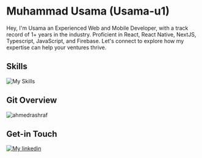 # Muhammad Usama (Usama-u1)
Hey, I'm Usama an Experienced Web and Mobile Developer, with a track record of 1+ years in the industry. Proficient in React, React Native, NextJS, Typescript, JavaScript, and Firebase.
Let's connect to explore how my expertise can help your ventures thrive.

## Skills
![My Skills](https://skillicons.dev/icons?i=react,nextjs,firebase,nodejs,express,js,ts,bootstrap,materialui,netlify,css,html)


## Git Overview
<img align="center" src="https://github-readme-stats.vercel.app/api?username=ahmedrashraf&show_icons=true" alt="ahmedrashraf" />


## Get-in Touch

[![My linkedin](https://skillicons.dev/icons?i=linkedin)](https://www.linkedin.com/in/muhammad-usama)
